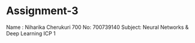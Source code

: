 # Assignment-3
Name : Niharika Cherukuri 700 No: 700739140 Subject: Neural Networks & Deep Learning ICP 1

